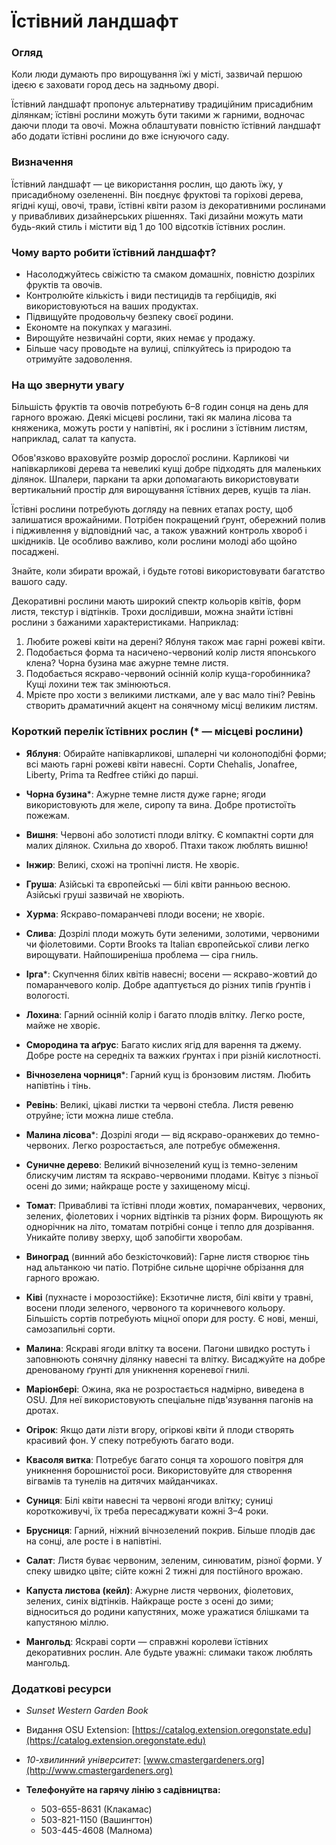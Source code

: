 # Їстівний ландшафт

### Огляд

Коли люди думають про вирощування їжі у місті, зазвичай першою ідеєю є заховати город десь на задньому дворі.

Їстівний ландшафт пропонує альтернативу традиційним присадибним ділянкам; їстівні рослини можуть бути такими ж гарними, водночас даючи плоди та овочі. Можна облаштувати повністю їстівний ландшафт або додати їстівні рослини до вже існуючого саду.

### Визначення

Їстівний ландшафт — це використання рослин, що дають їжу, у присадибному озелененні. Він поєднує фруктові та горіхові дерева, ягідні кущі, овочі, трави, їстівні квіти разом із декоративними рослинами у привабливих дизайнерських рішеннях. Такі дизайни можуть мати будь-який стиль і містити від 1 до 100 відсотків їстівних рослин.

### Чому варто робити їстівний ландшафт?

- Насолоджуйтесь свіжістю та смаком домашніх, повністю дозрілих фруктів та овочів.
- Контролюйте кількість і види пестицидів та гербіцидів, які використовуються на ваших продуктах.
- Підвищуйте продовольчу безпеку своєї родини.
- Економте на покупках у магазині.
- Вирощуйте незвичайні сорти, яких немає у продажу.
- Більше часу проводьте на вулиці, спілкуйтесь із природою та отримуйте задоволення.

### На що звернути увагу


Більшість фруктів та овочів потребують 6–8 годин сонця на день для гарного врожаю. Деякі місцеві рослини, такі як малина лісова та княженика, можуть рости у напівтіні, як і рослини з їстівним листям, наприклад, салат та капуста.


Обов'язково враховуйте розмір дорослої рослини. Карликові чи напівкарликові дерева та невеликі кущі добре підходять для маленьких ділянок. Шпалери, паркани та арки допомагають використовувати вертикальний простір для вирощування їстівних дерев, кущів та ліан.


Їстівні рослини потребують догляду на певних етапах росту, щоб залишатися врожайними. Потрібен покращений ґрунт, обережний полив і підживлення у відповідний час, а також уважний контроль хвороб і шкідників. Це особливо важливо, коли рослини молоді або щойно посаджені.


Знайте, коли збирати врожай, і будьте готові використовувати багатство вашого саду.


Декоративні рослини мають широкий спектр кольорів квітів, форм листя, текстур і відтінків. Трохи дослідивши, можна знайти їстівні рослини з бажаними характеристиками. Наприклад:

1. Любите рожеві квіти на дерені? Яблуня також має гарні рожеві квіти.
2. Подобається форма та насичено-червоний колір листя японського клена? Чорна бузина має ажурне темне листя.
3. Подобається яскраво-червоний осінній колір куща-горобинника? Кущі лохини теж так змінюються.
4. Мрієте про хости з великими листками, але у вас мало тіні? Ревінь створить драматичний акцент на сонячному місці великим листям.

### Короткий перелік їстівних рослин (* — місцеві рослини)


- **Яблуня**: Обирайте напівкарликові, шпалерні чи колоноподібні форми; всі мають гарні рожеві квіти навесні. Сорти Chehalis, Jonafree, Liberty, Prima та Redfree стійкі до парші.
- **Чорна бузина***: Ажурне темне листя дуже гарне; ягоди використовують для желе, сиропу та вина. Добре протистоїть пожежам.
- **Вишня**: Червоні або золотисті плоди влітку. Є компактні сорти для малих ділянок. Схильна до хвороб. Птахи також люблять вишню!
- **Інжир**: Великі, схожі на тропічні листя. Не хворіє.
- **Груша**: Азійські та європейські — білі квіти ранньою весною. Азійські груші зазвичай не хворіють.
- **Хурма**: Яскраво-помаранчеві плоди восени; не хворіє.
- **Слива**: Дозрілі плоди можуть бути зеленими, золотими, червоними чи фіолетовими. Сорти Brooks та Italian європейської сливи легко вирощувати. Найпоширеніша проблема — сіра гниль.
- **Ірга***: Скупчення білих квітів навесні; восени — яскраво-жовтий до помаранчевого колір. Добре адаптується до різних типів ґрунтів і вологості.


- **Лохина**: Гарний осінній колір і багато плодів влітку. Легко росте, майже не хворіє.
- **Смородина та аґрус**: Багато кислих ягід для варення та джему. Добре росте на середніх та важких ґрунтах і при різній кислотності.
- **Вічнозелена чорниця***: Гарний кущ із бронзовим листям. Любить напівтінь і тінь.
- **Ревінь**: Великі, цікаві листки та червоні стебла. Листя ревеню отруйне; їсти можна лише стебла.
- **Малина лісова***: Дозрілі ягоди — від яскраво-оранжевих до темно-червоних. Легко розростається, але потребує обмеження.
- **Суничне дерево**: Великий вічнозелений кущ із темно-зеленим блискучим листям та яскраво-червоними плодами. Квітує з пізньої осені до зими; найкраще росте у захищеному місці.
- **Томат**: Привабливі та їстівні плоди жовтих, помаранчевих, червоних, зелених, фіолетових і чорних відтінків та різних форм. Вирощують як однорічник на літо, томатам потрібні сонце і тепло для дозрівання. Уникайте поливу зверху, щоб запобігти хворобам.


- **Виноград** (винний або безкісточковий): Гарне листя створює тінь над альтанкою чи патіо. Потрібне сильне щорічне обрізання для гарного врожаю.
- **Ківі** (пухнасте і морозостійке): Екзотичне листя, білі квіти у травні, восени плоди зеленого, червоного та коричневого кольору. Більшість сортів потребують міцної опори для росту. Є нові, менші, самозапильні сорти.
- **Малина**: Яскраві ягоди влітку та восени. Пагони швидко ростуть і заповнюють сонячну ділянку навесні та влітку. Висаджуйте на добре дренованому ґрунті для уникнення кореневої гнилі.
- **Маріонбері**: Ожина, яка не розростається надмірно, виведена в OSU. Для неї використовують спеціальне підв'язування пагонів на дротах.
- **Огірок**: Якщо дати лізти вгору, огіркові квіти й плоди створять красивий фон. У спеку потребують багато води.
- **Квасоля витка**: Потребує багато сонця та хорошого повітря для уникнення борошнистої роси. Використовуйте для створення вігвамів та тунелів на дитячих майданчиках.


- **Суниця**: Білі квіти навесні та червоні ягоди влітку; суниці короткоживучі, їх треба пересаджувати кожні 3–4 роки.
- **Брусниця**: Гарний, ніжний вічнозелений покрив. Більше плодів дає на сонці, але росте і в напівтіні.
- **Салат**: Листя буває червоним, зеленим, синюватим, різної форми. У спеку швидко цвіте; сійте кожні 2 тижні для постійного врожаю.
- **Капуста листова (кейл)**: Ажурне листя червоних, фіолетових, зелених, синіх відтінків. Найкраще росте з осені до зими; відноситься до родини капустяних, може уражатися блішками та капустяною міллю.
- **Мангольд**: Яскраві сорти — справжні королеви їстівних декоративних рослин. Але будьте уважні: слимаки також люблять мангольд.

### Додаткові ресурси


- *Sunset Western Garden Book*
- Видання OSU Extension: [https://catalog.extension.oregonstate.edu](https://catalog.extension.oregonstate.edu)
- *10-хвилинний університет*: [www.cmastergardeners.org](http://www.cmastergardeners.org)


- **Телефонуйте на гарячу лінію з садівництва:**
  - 503-655-8631 (Клакамас)
  - 503-821-1150 (Вашингтон)
  - 503-445-4608 (Малнома)
